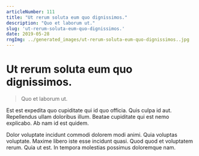 ```yaml
---
articleNumber: 111
title: "Ut rerum soluta eum quo dignissimos."
description: "Quo et laborum ut."
slug: 'ut-rerum-soluta-eum-quo-dignissimos.'
date: 2019-05-28
rngImg: ../generated_images/ut-rerum-soluta-eum-quo-dignissimos..jpg
---
```


# Ut rerum soluta eum quo dignissimos.

> Quo et laborum ut.

Est est expedita quo cupiditate qui id quo officia. Quis culpa id aut. Repellendus ullam doloribus illum. Beatae cupiditate qui est nemo explicabo. Ab nam id est quidem.
 Dolor voluptate incidunt commodi dolorem modi animi. Quia voluptas voluptate. Maxime libero iste esse incidunt quasi. Quod quod et voluptatem rerum. Quia ut est. In tempora molestias possimus doloremque nam.
